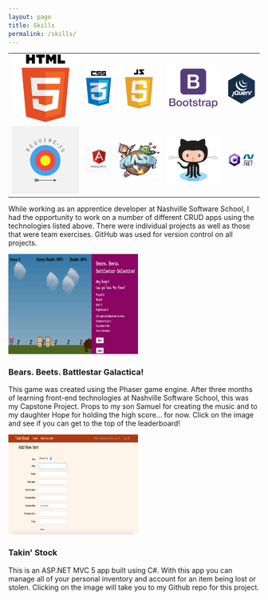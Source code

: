 ```yaml
---
layout: page
title: Skills
permalink: /skills/
---
```


<article class="post-content">
    <table class="skills-list">
      <tr class="skills-row">
        <td>
          <img class="tech-logos" src="/images/HTML5_logo_and_wordmark.svg.png" alt="HTML Logo">
        </td>
        <td>
          <img class="tech-logos" src="/images/CSS3.png" alt="CSS Logo">
        </td>
        <td>
          <img class="tech-logos" src="/images/download.png" alt="JavaScript Logo">
        </td>
        <td>
          <img class="tech-logos" src="/images/bootstrap.png" alt="Bootstrap Logo">
        </td>
        <td>
          <img class="tech-logos" src="/images/jquery.png" alt="JQuery Logo">
        </td>
      </tr>
      <tr class="skills-row">
        <td>
          <img class="tech-logos" src="/images/require-js-logo.jpg" alt="Require Logo">
        </td>
        <td>
          <img class="tech-logos" src="/images/Angular_logo.png" alt="Angular Logo">
        </td>
        <td>
          <img class="tech-logos" src="/images/img.png" alt="Phaser Logo">
        </td>
        <td>
          <img class="tech-logos" src="/images/Octocat.png" alt="GitHub Logo">
        </td>
        <td>
          <img class="tech-logos" src="/images/logo-c-asp-net_0.jpg" alt="C# .Net Logo">
        </td>
      </tr>
    </table>
  </article>

  While working as an apprentice developer at Nashville Software School, I had the opportunity to work on a number of different CRUD apps using the technologies listed above.  There were individual projects as well as those that were team exercises.  GitHub was used for version control on all projects.

  <div id="game-link">
    <a href="https://bears-beets.firebaseapp.com" target="_blank">
      <img src="/images/bears-beets.png" alt="Bears.Beets.Battlestar Galactica Game" width="260" height="200">
    </a>
  </div>

  <div id="game-text">
    <h3>Bears. Beets. Battlestar Galactica!</h3>
    <p>This game was created using the Phaser game engine.  After three months of learning front-end technologies at Nashville Software School, this was my Capstone Project.  Props to my son Samuel for creating the music and to my daughter Hope for holding the high score... for now.  Click on the image and see if you can get to the top of the leaderboard!</p>
  </div>

  <div id="takinStock-link">
    <a href="https://github.com/wfhutch/TakinStock" target="_blank">
      <img src="/images/takinstock.png" alt="Travel Diary App" width="260" height="200">
    </a>
  </div>

  <div id="takinStock-text">
    <h3>Takin' Stock</h3>
    <p>This is an ASP.NET MVC 5 app built using C#.  With this app you can manage all of your personal inventory and account for an item being lost or stolen.  Clicking on the image will take you to my Github repo for this project.</p>
  </div>





